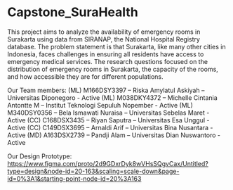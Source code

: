 # Capstone_SuraHealth

This project aims to analyze the availability of emergency rooms in Surakarta using data from SIRANAP, the National Hospital Registry database. The problem statement is that Surakarta, like many other cities in Indonesia, faces challenges in ensuring all residents have access to emergency medical services. The research questions focused on the distribution of emergency rooms in Surakarta, the capacity of the rooms, and how accessible they are for different populations.

Our Team members:
(ML) M166DSY3397 – Riska Amylatul Askiyah – Universitas Diponegoro - Active
(ML) M038DKY4372 – Michelle Cintania Antontte M – Institut Teknologi Sepuluh Nopember - Active
(ML) M340DSY0356 – Bela Ismawati Nuraisa – Universitas Sebelas Maret - Active
(CC) C168DSX3435 – Riyan Saputra – Universitas Esa Unggul - Active
(CC) C149DSX3695 – Arnaldi Arif – Universitas Bina Nusantara - Active
(MD) A163DSX2739 – Pandji Alam – Universitas Dian Nuswantoro - Active

Our Design Prototype: https://www.figma.com/proto/2d9GDxrDyk8wVHsSQgvCax/Untitled?type=design&node-id=20-163&scaling=scale-down&page-id=0%3A1&starting-point-node-id=20%3A163

